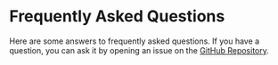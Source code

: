 # Frequently Asked Questions

Here are some answers to frequently asked questions. If you have a question, you can ask it by opening an issue on the [GitHub Repository](https://github.com/leanflutter/flutter_flipperkit/).
